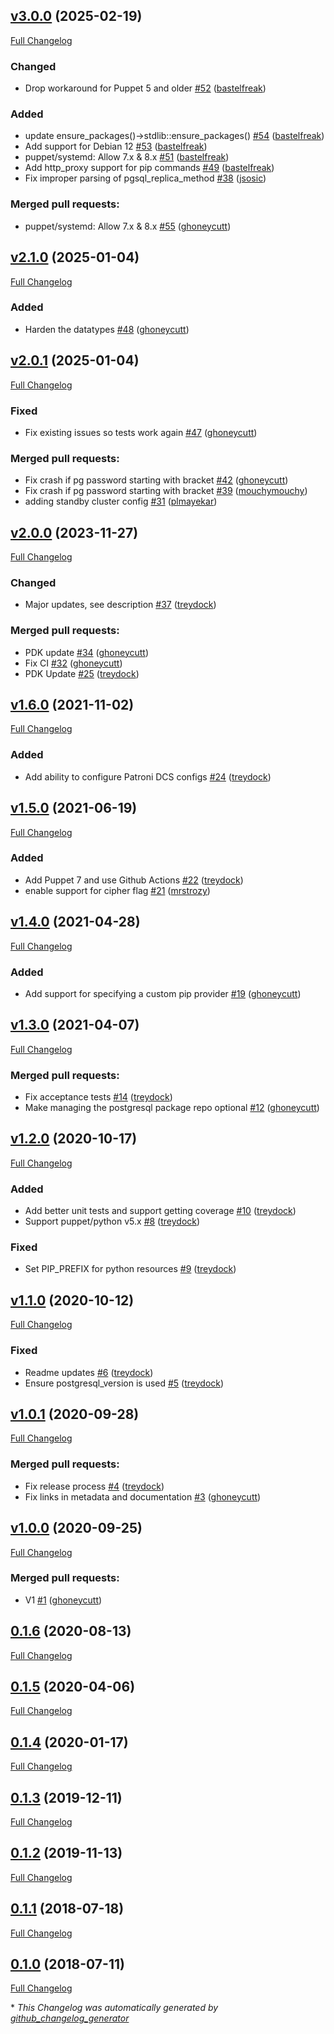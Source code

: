## [v3.0.0](https://github.com/voxpupuli/puppet-patroni/tree/v3.0.0) (2025-02-19)

[Full Changelog](https://github.com/tailored-automation/puppet-module-patroni/compare/v2.1.0...v3.0.0)

### Changed

- Drop workaround for Puppet 5 and older [\#52](https://github.com/tailored-automation/puppet-module-patroni/pull/52) ([bastelfreak](https://github.com/bastelfreak))

### Added

- update ensure\_packages\(\)-\>stdlib::ensure\_packages\(\) [\#54](https://github.com/tailored-automation/puppet-module-patroni/pull/54) ([bastelfreak](https://github.com/bastelfreak))
- Add support for Debian 12 [\#53](https://github.com/tailored-automation/puppet-module-patroni/pull/53) ([bastelfreak](https://github.com/bastelfreak))
- puppet/systemd: Allow 7.x & 8.x [\#51](https://github.com/tailored-automation/puppet-module-patroni/pull/51) ([bastelfreak](https://github.com/bastelfreak))
- Add http\_proxy support for pip commands [\#49](https://github.com/tailored-automation/puppet-module-patroni/pull/49) ([bastelfreak](https://github.com/bastelfreak))
- Fix improper parsing of pgsql\_replica\_method [\#38](https://github.com/tailored-automation/puppet-module-patroni/pull/38) ([jsosic](https://github.com/jsosic))

### Merged pull requests:

- puppet/systemd: Allow 7.x & 8.x [\#55](https://github.com/tailored-automation/puppet-module-patroni/pull/55) ([ghoneycutt](https://github.com/ghoneycutt))

## [v2.1.0](https://github.com/tailored-automation/puppet-module-patroni/tree/v2.1.0) (2025-01-04)

[Full Changelog](https://github.com/tailored-automation/puppet-module-patroni/compare/v2.0.1...v2.1.0)

### Added

- Harden the datatypes [\#48](https://github.com/tailored-automation/puppet-module-patroni/pull/48) ([ghoneycutt](https://github.com/ghoneycutt))

## [v2.0.1](https://github.com/tailored-automation/puppet-module-patroni/tree/v2.0.1) (2025-01-04)

[Full Changelog](https://github.com/tailored-automation/puppet-module-patroni/compare/v2.0.0...v2.0.1)

### Fixed

- Fix existing issues so tests work again [\#47](https://github.com/tailored-automation/puppet-module-patroni/pull/47) ([ghoneycutt](https://github.com/ghoneycutt))

### Merged pull requests:

- Fix crash if pg password starting with bracket [\#42](https://github.com/tailored-automation/puppet-module-patroni/pull/42) ([ghoneycutt](https://github.com/ghoneycutt))
- Fix crash if pg password starting with bracket [\#39](https://github.com/tailored-automation/puppet-module-patroni/pull/39) ([mouchymouchy](https://github.com/mouchymouchy))
- adding standby cluster config [\#31](https://github.com/tailored-automation/puppet-module-patroni/pull/31) ([plmayekar](https://github.com/plmayekar))

## [v2.0.0](https://github.com/tailored-automation/puppet-module-patroni/tree/v2.0.0) (2023-11-27)

[Full Changelog](https://github.com/tailored-automation/puppet-module-patroni/compare/v1.6.0...v2.0.0)

### Changed

- Major updates, see description [\#37](https://github.com/tailored-automation/puppet-module-patroni/pull/37) ([treydock](https://github.com/treydock))

### Merged pull requests:

- PDK update [\#34](https://github.com/tailored-automation/puppet-module-patroni/pull/34) ([ghoneycutt](https://github.com/ghoneycutt))
- Fix CI [\#32](https://github.com/tailored-automation/puppet-module-patroni/pull/32) ([ghoneycutt](https://github.com/ghoneycutt))
- PDK Update [\#25](https://github.com/tailored-automation/puppet-module-patroni/pull/25) ([treydock](https://github.com/treydock))

## [v1.6.0](https://github.com/tailored-automation/puppet-module-patroni/tree/v1.6.0) (2021-11-02)

[Full Changelog](https://github.com/tailored-automation/puppet-module-patroni/compare/v1.5.0...v1.6.0)

### Added

- Add ability to configure Patroni DCS configs [\#24](https://github.com/tailored-automation/puppet-module-patroni/pull/24) ([treydock](https://github.com/treydock))

## [v1.5.0](https://github.com/tailored-automation/puppet-module-patroni/tree/v1.5.0) (2021-06-19)

[Full Changelog](https://github.com/tailored-automation/puppet-module-patroni/compare/v1.4.0...v1.5.0)

### Added

- Add Puppet 7 and use Github Actions [\#22](https://github.com/tailored-automation/puppet-module-patroni/pull/22) ([treydock](https://github.com/treydock))
- enable support for cipher flag [\#21](https://github.com/tailored-automation/puppet-module-patroni/pull/21) ([mrstrozy](https://github.com/mrstrozy))

## [v1.4.0](https://github.com/tailored-automation/puppet-module-patroni/tree/v1.4.0) (2021-04-28)

[Full Changelog](https://github.com/tailored-automation/puppet-module-patroni/compare/v1.3.0...v1.4.0)

### Added

- Add support for specifying a custom pip provider [\#19](https://github.com/tailored-automation/puppet-module-patroni/pull/19) ([ghoneycutt](https://github.com/ghoneycutt))

## [v1.3.0](https://github.com/tailored-automation/puppet-module-patroni/tree/v1.3.0) (2021-04-07)

[Full Changelog](https://github.com/tailored-automation/puppet-module-patroni/compare/v1.2.0...v1.3.0)

### Merged pull requests:

- Fix acceptance tests [\#14](https://github.com/tailored-automation/puppet-module-patroni/pull/14) ([treydock](https://github.com/treydock))
- Make managing the postgresql package repo optional [\#12](https://github.com/tailored-automation/puppet-module-patroni/pull/12) ([ghoneycutt](https://github.com/ghoneycutt))

## [v1.2.0](https://github.com/tailored-automation/puppet-module-patroni/tree/v1.2.0) (2020-10-17)

[Full Changelog](https://github.com/tailored-automation/puppet-module-patroni/compare/v1.1.0...v1.2.0)

### Added

- Add better unit tests and support getting coverage [\#10](https://github.com/tailored-automation/puppet-module-patroni/pull/10) ([treydock](https://github.com/treydock))
- Support puppet/python v5.x [\#8](https://github.com/tailored-automation/puppet-module-patroni/pull/8) ([treydock](https://github.com/treydock))

### Fixed

- Set PIP\_PREFIX for python resources [\#9](https://github.com/tailored-automation/puppet-module-patroni/pull/9) ([treydock](https://github.com/treydock))

## [v1.1.0](https://github.com/tailored-automation/puppet-module-patroni/tree/v1.1.0) (2020-10-12)

[Full Changelog](https://github.com/tailored-automation/puppet-module-patroni/compare/v1.0.1...v1.1.0)

### Fixed

- Readme updates [\#6](https://github.com/tailored-automation/puppet-module-patroni/pull/6) ([treydock](https://github.com/treydock))
- Ensure postgresql\_version is used [\#5](https://github.com/tailored-automation/puppet-module-patroni/pull/5) ([treydock](https://github.com/treydock))

## [v1.0.1](https://github.com/tailored-automation/puppet-module-patroni/tree/v1.0.1) (2020-09-28)

[Full Changelog](https://github.com/tailored-automation/puppet-module-patroni/compare/v1.0.0...v1.0.1)

### Merged pull requests:

- Fix release process [\#4](https://github.com/tailored-automation/puppet-module-patroni/pull/4) ([treydock](https://github.com/treydock))
- Fix links in metadata and documentation [\#3](https://github.com/tailored-automation/puppet-module-patroni/pull/3) ([ghoneycutt](https://github.com/ghoneycutt))

## [v1.0.0](https://github.com/tailored-automation/puppet-module-patroni/tree/v1.0.0) (2020-09-25)

[Full Changelog](https://github.com/tailored-automation/puppet-module-patroni/compare/0.1.6...v1.0.0)

### Merged pull requests:

- V1 [\#1](https://github.com/tailored-automation/puppet-module-patroni/pull/1) ([ghoneycutt](https://github.com/ghoneycutt))

## [0.1.6](https://github.com/tailored-automation/puppet-module-patroni/tree/0.1.6) (2020-08-13)

[Full Changelog](https://github.com/tailored-automation/puppet-module-patroni/compare/0.1.5...0.1.6)

## [0.1.5](https://github.com/tailored-automation/puppet-module-patroni/tree/0.1.5) (2020-04-06)

[Full Changelog](https://github.com/tailored-automation/puppet-module-patroni/compare/0.1.4...0.1.5)

## [0.1.4](https://github.com/tailored-automation/puppet-module-patroni/tree/0.1.4) (2020-01-17)

[Full Changelog](https://github.com/tailored-automation/puppet-module-patroni/compare/0.1.3...0.1.4)

## [0.1.3](https://github.com/tailored-automation/puppet-module-patroni/tree/0.1.3) (2019-12-11)

[Full Changelog](https://github.com/tailored-automation/puppet-module-patroni/compare/0.1.2...0.1.3)

## [0.1.2](https://github.com/tailored-automation/puppet-module-patroni/tree/0.1.2) (2019-11-13)

[Full Changelog](https://github.com/tailored-automation/puppet-module-patroni/compare/0.1.1...0.1.2)

## [0.1.1](https://github.com/tailored-automation/puppet-module-patroni/tree/0.1.1) (2018-07-18)

[Full Changelog](https://github.com/tailored-automation/puppet-module-patroni/compare/0.1.0...0.1.1)

## [0.1.0](https://github.com/tailored-automation/puppet-module-patroni/tree/0.1.0) (2018-07-11)

[Full Changelog](https://github.com/tailored-automation/puppet-module-patroni/compare/15ab29b2005e537b33a4fad75c22364ce436c439...0.1.0)



\* *This Changelog was automatically generated by [github_changelog_generator](https://github.com/github-changelog-generator/github-changelog-generator)*

